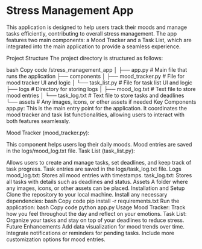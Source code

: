 # Stress Management App
This application is designed to help users track their moods and manage tasks efficiently, contributing to overall stress management. The app features two main components: a Mood Tracker and a Task List, which are integrated into the main application to provide a seamless experience.

Project Structure
The project directory is structured as follows:

bash
Copy code
/stress_management_app
│
├── app.py                 # Main file that runs the application
├── components
│   ├── mood_tracker.py     # File for mood tracker UI and logic
│   └── task_list.py        # File for task list UI and logic
├── logs                    # Directory for storing logs
│   ├── mood_log.txt        # Text file to store mood entries
│   └── task_log.txt        # Text file to store tasks and deadlines
└── assets                  # Any images, icons, or other assets if needed
Key Components
app.py: This is the main entry point for the application. It coordinates the mood tracker and task list functionalities, allowing users to interact with both features seamlessly.

Mood Tracker (mood_tracker.py):

This component helps users log their daily moods.
Mood entries are saved in the logs/mood_log.txt file.
Task List (task_list.py):

Allows users to create and manage tasks, set deadlines, and keep track of task progress.
Task entries are saved in the logs/task_log.txt file.
Logs
mood_log.txt: Stores all mood entries with timestamps.
task_log.txt: Stores all tasks with details such as deadlines and status.
Assets
A folder where any images, icons, or other assets can be placed.
Installation and Setup
Clone the repository to your local machine.
Install any necessary dependencies:
bash
Copy code
pip install -r requirements.txt
Run the application:
bash
Copy code
python app.py
Usage
Mood Tracker: Track how you feel throughout the day and reflect on your emotions.
Task List: Organize your tasks and stay on top of your deadlines to reduce stress.
Future Enhancements
Add data visualization for mood trends over time.
Integrate notifications or reminders for pending tasks.
Include more customization options for mood entries.
